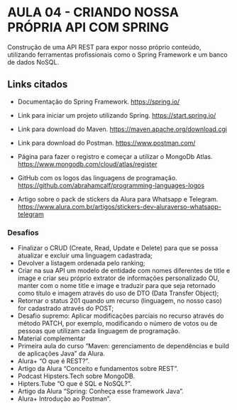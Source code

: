 # AULA 04 - CRIANDO NOSSA PRÓPRIA API COM SPRING

Construção de uma API REST para expor nosso próprio conteúdo, utilizando ferramentas profissionais como o Spring Framework e um banco de dados NoSQL.

## Links citados

- Documentação do Spring Framework.
https://spring.io/

- Link para iniciar um projeto utilizando Spring.
https://start.spring.io/

- Link para download do Maven.
https://maven.apache.org/download.cgi

- Link para download do Postman.
https://www.postman.com/

- Página para fazer o registro e começar a utilizar o MongoDb Atlas.
https://www.mongodb.com/cloud/atlas/register

- GitHub com os logos das linguagens de programação.
https://github.com/abrahamcalf/programming-languages-logos

- Artigo sobre o pack de stickers da Alura para Whatsapp e Telegram.
https://www.alura.com.br/artigos/stickers-dev-aluraverso-whatsapp-telegram

### Desafios
- Finalizar o CRUD (Create, Read, Update e Delete) para que se possa atualizar e excluir uma linguagem cadastrada;
- Devolver a listagem ordenada pelo ranking;
- Criar na sua API um modelo de entidade com nomes diferentes de title e image e criar seu próprio extrator de informações personalizado OU, manter com o nome title e image e traduzir para que seja retornado como título e imagem através do uso de DTO (Data Transfer Object);
- Retornar o status 201 quando um recurso (linguagem, no nosso caso) for cadastrado através do POST;
- Desafio supremo: Aplicar modificações parciais no recurso através do método PATCH, por exemplo, modificando o número de votos ou de pessoas que utilizam cada linguagem de programação.
- Material complementar
- Primeira aula do curso “Maven: gerenciamento de dependências e build de aplicações Java” da Alura.
- Alura+ “O que é REST?”.
- Artigo da Alura “Conceito e fundamentos sobre REST”.
- Podcast Hipsters.Tech sobre MongoDB.
- Hipters.Tube “O que é SQL e NoSQL?”.
- Artigo da Alura “Spring: Conheça esse framework Java”.
- Alura+ Introdução ao Postman”.